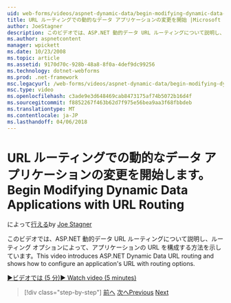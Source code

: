 ```yaml
---
uid: web-forms/videos/aspnet-dynamic-data/begin-modifying-dynamic-data-applications-with-url-routing
title: URL ルーティングでの動的なデータ アプリケーションの変更を開始 |Microsoft ドキュメント
author: JoeStagner
description: このビデオでは、ASP.NET 動的データ URL ルーティングについて説明し、ルーティング オプションによって、アプリケーションの URL を構成する方法を示しています。
ms.author: aspnetcontent
manager: wpickett
ms.date: 10/23/2008
ms.topic: article
ms.assetid: 9170d70c-928b-48a8-8f0a-4def9dc99256
ms.technology: dotnet-webforms
ms.prod: .net-framework
msc.legacyurl: /web-forms/videos/aspnet-dynamic-data/begin-modifying-dynamic-data-applications-with-url-routing
msc.type: video
ms.openlocfilehash: c3ade9e3d648469cab8473175af74b5072b16d4f
ms.sourcegitcommit: f8852267f463b62d7f975e56bea9aa3f68fbbdeb
ms.translationtype: MT
ms.contentlocale: ja-JP
ms.lasthandoff: 04/06/2018
---
```

<a name="begin-modifying-dynamic-data-applications-with-url-routing"></a><span data-ttu-id="fdcbd-103">URL ルーティングでの動的なデータ アプリケーションの変更を開始します。</span><span class="sxs-lookup"><span data-stu-id="fdcbd-103">Begin Modifying Dynamic Data Applications with URL Routing</span></span>
====================
<span data-ttu-id="fdcbd-104">によって[行える](https://github.com/JoeStagner)</span><span class="sxs-lookup"><span data-stu-id="fdcbd-104">by [Joe Stagner](https://github.com/JoeStagner)</span></span>

<span data-ttu-id="fdcbd-105">このビデオでは、ASP.NET 動的データ URL ルーティングについて説明し、ルーティング オプションによって、アプリケーションの URL を構成する方法を示しています。</span><span class="sxs-lookup"><span data-stu-id="fdcbd-105">This video introduces ASP.NET Dynamic Data URL routing and shows how to configure an application's URL with routing options.</span></span>

[<span data-ttu-id="fdcbd-106">&#9654;ビデオでは (5 分)</span><span class="sxs-lookup"><span data-stu-id="fdcbd-106">&#9654; Watch video (5 minutes)</span></span>](https://channel9.msdn.com/Blogs/ASP-NET-Site-Videos/begin-modifying-dynamic-data-applications-with-url-routing)

> [!div class="step-by-step"]
> <span data-ttu-id="fdcbd-107">[前へ](begin-editing-the-templates-in-aspnet-dynamic-data-applications.md)
> [次へ](enable-in-line-editing-in-aspnet-dynamic-data-applications.md)</span><span class="sxs-lookup"><span data-stu-id="fdcbd-107">[Previous](begin-editing-the-templates-in-aspnet-dynamic-data-applications.md)
[Next](enable-in-line-editing-in-aspnet-dynamic-data-applications.md)</span></span>
